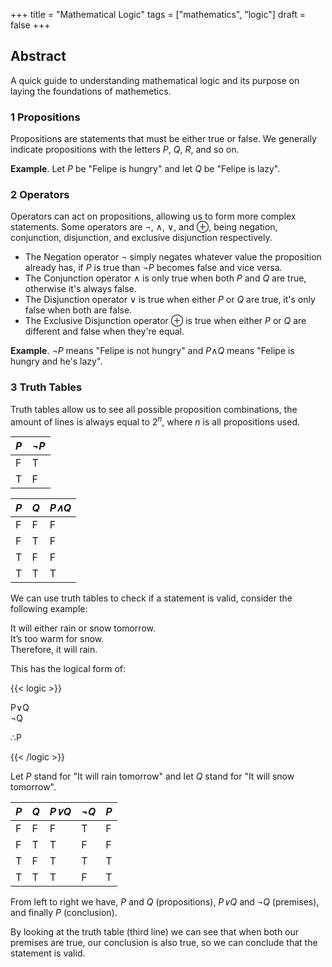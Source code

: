 +++
title = "Mathematical Logic"
tags = ["mathematics", "logic"]
draft = false
+++

## **Abstract**

A quick guide to understanding mathematical logic and its purpose on laying the foundations of mathemetics.

### 1 Propositions

Propositions are statements that must be either true or false. We generally indicate propositions with the letters *P*, *Q*, *R*, and so on.

**Example**. Let *P* be "Felipe is hungry" and let *Q* be "Felipe is lazy".

### 2 Operators

Operators can act on propositions, allowing us to form more complex statements. Some operators are &not;, &and;, &or;, and &oplus;, being negation, conjunction, disjunction, and exclusive disjunction respectively.

- The Negation operator &not; simply negates whatever value the proposition already has, if *P* is true than *&not;P* becomes false and vice versa.
- The Conjunction operator &and; is only true when both *P* and *Q* are true, otherwise it's always false.
- The Disjunction operator &or; is true when either *P* or *Q* are true, it's only false when both are false.
- The Exclusive Disjunction operator &oplus; is true when either *P* or *Q* are different and false when they're equal.

**Example**. &not;*P* means "Felipe is not hungry" and *P*&and;*Q* means "Felipe is hungry and he's lazy".

### 3 Truth Tables

Truth tables allow us to see all possible proposition combinations, the amount of lines is always equal to 2<sup>*n*</sup>, where *n* is all propositions used.

|*P*|*&not;P*|
|---|---|
| F | T |
| T | F |

|*P*|*Q*|*P&and;Q*|
|---|---|---|
| F | F | F |
| F | T | F |
| T | F | F |
| T | T | T |

We can use truth tables to check if a statement is valid, consider the following example:

It will either rain or snow tomorrow.<br>
It’s too warm for snow.<br>
Therefore, it will rain.<br>

This has the logical form of:

{{< logic >}}

P&or;Q
<br>
&not;Q
<br>
<div class="border"></div>
&there4;P

{{< /logic >}}

Let *P* stand for "It will rain tomorrow" and let *Q* stand for "It will snow tomorrow".

|*P*|*Q*|*P&or;Q*|*&not;Q*|*P*|
|---|---|---|---| --- |
| F | F | F | T | F |
| F | T | T | F | F |
| T | F | T | T | T |
| T | T | T | F | T |

From left to right we have, *P* and *Q* (propositions), *P&or;Q* and *&not;Q* (premises), and finally *P* (conclusion).

By looking at the truth table (third line) we can see that when both our premises are true, our conclusion is also true,
so we can conclude that the statement is valid.